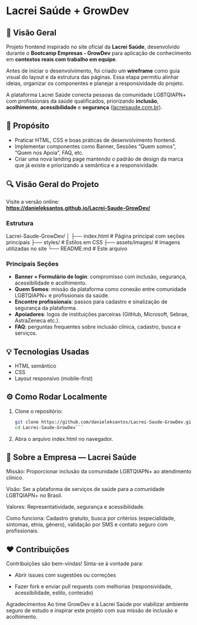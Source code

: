 
# Lacrei Saúde + GrowDev

## :rocket: Visão Geral
Projeto frontend inspirado no site oficial da **Lacrei Saúde**, desenvolvido durante o **Bootcamp Empresas - GrowDev** para aplicação de conhecimento em **contextos reais com trabalho em equipe**.  

Antes de iniciar o desenvolvimento, foi criado um **wireframe** como guia visual do layout e da estrutura das páginas. Essa etapa permitiu alinhar ideias, organizar os componentes e planejar a responsividade do projeto.  

A plataforma Lacrei Saúde conecta pessoas da comunidade LGBTQIAPN+ com profissionais da saúde qualificados, priorizando **inclusão**, **acolhimento**, **acessibilidade** e **segurança** ([lacreisaude.com.br](https://lacreisaude.com.br/?utm_source=chatgpt.com)).



## :memo: Propósito
- Praticar HTML, CSS e boas práticas de desenvolvimento frontend.
- Implementar componentes como Banner, Sessões “Quem somos”, “Quem nos Apoia”, FAQ, etc.
- Criar uma nova landing page mantendo o padrão de design da marca que já existe e priorizando a semântica e a responsividade.

## :mag: Visão Geral do Projeto
Visite a versão online:  
**https://danieleksantos.github.io/Lacrei-Saude-GrowDev/** 

### Estrutura
Lacrei-Saude-GrowDev/
│
├── index.html # Página principal com seções principais
├── styles/ # Estilos em CSS
├── assets/images/ # Imagens utilizadas no site
└── README.md # Este arquivo

### Principais Seções 
- **Banner + Formulário de login**: compromisso com inclusão, segurança, acessibilidade e acolhimento.
- **Quem Somos**: missão da plataforma como conexão entre comunidade LGBTQIAPN+ e profissionais da saúde.
- **Encontre profissionais**: passos para cadastro e sinalização de segurança da plataforma.
- **Apoiadores**: logos de instituições parceiras (GitHub, Microsoft, Sebrae, AstraZeneca etc.).
- **FAQ**: perguntas frequentes sobre inclusão clínica, cadastro, busca e serviços.

## :bulb: Tecnologias Usadas
- HTML semântico
- CSS
- Layout responsivo (mobile-first)

## :gear: Como Rodar Localmente
1. Clone o repositório:

   ```bash
   git clone https://github.com/danieleksantos/Lacrei-Saude-GrowDev.git
   cd Lacrei-Saude-GrowDev```

2. Abra o arquivo index.html no navegador.

## :closed_book: Sobre a Empresa — Lacrei Saúde

Missão: Proporcionar inclusão da comunidade LGBTQIAPN+ ao atendimento clínico.

Visão: Ser a plataforma de serviços de saúde para a comunidade LGBTQIAPN+ no Brasil.

Valores: Representatividade, segurança e acessibilidade.

Como funciona: Cadastro gratuito, busca por critérios (especialidade, sintomas, etnia, gênero), validação por SMS e contato seguro com profissionais.

## :heart: Contribuições

Contribuições são bem-vindas! Sinta-se à vontade para:

- Abrir issues com sugestões ou correções

- Fazer fork e enviar pull requests com melhorias (responsividade, acessibilidade, estilo, conteúdo)


Agradecimentos
Ao time GrowDev e à Lacrei Saúde por viabilizar ambiente seguro de estudo e inspirar este projeto com sua missão de inclusão e acolhimento.
